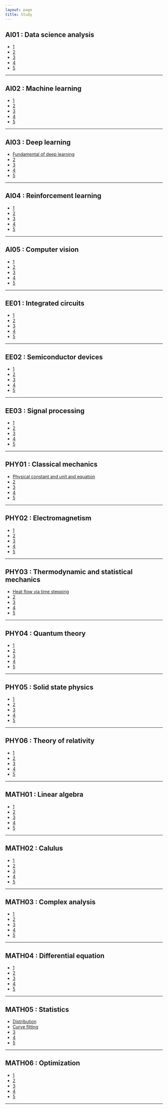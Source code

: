 ```yaml
---
layout: page
title: Study
---
```


## AI01 : Data science analysis

- <a href='https://userdyk-github.github.io/'>1</a>
- <a href='https://userdyk-github.github.io/'>2</a>
- <a href='https://userdyk-github.github.io/'>3</a>
- <a href='https://userdyk-github.github.io/'>4</a>
- <a href='https://userdyk-github.github.io/'>5</a>

---

## AI02 : Machine learning

- <a href='https://userdyk-github.github.io/'>1</a>
- <a href='https://userdyk-github.github.io/'>2</a>
- <a href='https://userdyk-github.github.io/'>3</a>
- <a href='https://userdyk-github.github.io/'>4</a>
- <a href='https://userdyk-github.github.io/'>5</a>

---


## AI03 : Deep learning

- <a href='https://userdyk-github.github.io/'>Fundamental of deep learning</a>
- <a href='https://userdyk-github.github.io/'>2</a>
- <a href='https://userdyk-github.github.io/'>3</a>
- <a href='https://userdyk-github.github.io/'>4</a>
- <a href='https://userdyk-github.github.io/'>5</a>

---

## AI04 : Reinforcement learning

- <a href='https://userdyk-github.github.io/'>1</a>
- <a href='https://userdyk-github.github.io/'>2</a>
- <a href='https://userdyk-github.github.io/'>3</a>
- <a href='https://userdyk-github.github.io/'>4</a>
- <a href='https://userdyk-github.github.io/'>5</a>

---

## AI05 : Computer vision

- <a href='https://userdyk-github.github.io/'>1</a>
- <a href='https://userdyk-github.github.io/'>2</a>
- <a href='https://userdyk-github.github.io/'>3</a>
- <a href='https://userdyk-github.github.io/'>4</a>
- <a href='https://userdyk-github.github.io/'>5</a>

---

## EE01 : Integrated circuits

- <a href='https://userdyk-github.github.io/'>1</a>
- <a href='https://userdyk-github.github.io/'>2</a>
- <a href='https://userdyk-github.github.io/'>3</a>
- <a href='https://userdyk-github.github.io/'>4</a>
- <a href='https://userdyk-github.github.io/'>5</a>

---

## EE02 : Semiconductor devices

- <a href='https://userdyk-github.github.io/'>1</a>
- <a href='https://userdyk-github.github.io/'>2</a>
- <a href='https://userdyk-github.github.io/'>3</a>
- <a href='https://userdyk-github.github.io/'>4</a>
- <a href='https://userdyk-github.github.io/'>5</a>

---

## EE03 : Signal processing

- <a href='https://userdyk-github.github.io/'>1</a>
- <a href='https://userdyk-github.github.io/'>2</a>
- <a href='https://userdyk-github.github.io/'>3</a>
- <a href='https://userdyk-github.github.io/'>4</a>
- <a href='https://userdyk-github.github.io/'>5</a>

---

## PHY01 : Classical mechanics

- <a href='https://userdyk-github.github.io/phy01/PHY01-Physical-constant-and-unit-and-equation.html'>Physical constant and unit and equation</a>
- <a href='https://userdyk-github.github.io/'>2</a>
- <a href='https://userdyk-github.github.io/'>3</a>
- <a href='https://userdyk-github.github.io/'>4</a>
- <a href='https://userdyk-github.github.io/'>5</a>

---

## PHY02 : Electromagnetism

- <a href='https://userdyk-github.github.io/'>1</a>
- <a href='https://userdyk-github.github.io/'>2</a>
- <a href='https://userdyk-github.github.io/'>3</a>
- <a href='https://userdyk-github.github.io/'>4</a>
- <a href='https://userdyk-github.github.io/'>5</a>

---

## PHY03 : Thermodynamic and statistical mechanics

- <a href='https://userdyk-github.github.io/phy03/PHY03-Heat-flow-via-time-stepping.html'>Heat flow via time stepping</a>
- <a href='https://userdyk-github.github.io/'>2</a>
- <a href='https://userdyk-github.github.io/'>3</a>
- <a href='https://userdyk-github.github.io/'>4</a>
- <a href='https://userdyk-github.github.io/'>5</a>

---

## PHY04 : Quantum theory

- <a href='https://userdyk-github.github.io/'>1</a>
- <a href='https://userdyk-github.github.io/'>2</a>
- <a href='https://userdyk-github.github.io/'>3</a>
- <a href='https://userdyk-github.github.io/'>4</a>
- <a href='https://userdyk-github.github.io/'>5</a>

---

## PHY05 : Solid state physics

- <a href='https://userdyk-github.github.io/'>1</a>
- <a href='https://userdyk-github.github.io/'>2</a>
- <a href='https://userdyk-github.github.io/'>3</a>
- <a href='https://userdyk-github.github.io/'>4</a>
- <a href='https://userdyk-github.github.io/'>5</a>

---

## PHY06 : Theory of relativity

- <a href='https://userdyk-github.github.io/'>1</a>
- <a href='https://userdyk-github.github.io/'>2</a>
- <a href='https://userdyk-github.github.io/'>3</a>
- <a href='https://userdyk-github.github.io/'>4</a>
- <a href='https://userdyk-github.github.io/'>5</a>

---

## MATH01 : Linear algebra

- <a href='https://userdyk-github.github.io/'>1</a>
- <a href='https://userdyk-github.github.io/'>2</a>
- <a href='https://userdyk-github.github.io/'>3</a>
- <a href='https://userdyk-github.github.io/'>4</a>
- <a href='https://userdyk-github.github.io/'>5</a>

---

## MATH02 : Calulus

- <a href='https://userdyk-github.github.io/'>1</a>
- <a href='https://userdyk-github.github.io/'>2</a>
- <a href='https://userdyk-github.github.io/'>3</a>
- <a href='https://userdyk-github.github.io/'>4</a>
- <a href='https://userdyk-github.github.io/'>5</a>

---

## MATH03 : Complex analysis

- <a href='https://userdyk-github.github.io/'>1</a>
- <a href='https://userdyk-github.github.io/'>2</a>
- <a href='https://userdyk-github.github.io/'>3</a>
- <a href='https://userdyk-github.github.io/'>4</a>
- <a href='https://userdyk-github.github.io/'>5</a>

---

## MATH04 : Differential equation

- <a href='https://userdyk-github.github.io/'>1</a>
- <a href='https://userdyk-github.github.io/'>2</a>
- <a href='https://userdyk-github.github.io/'>3</a>
- <a href='https://userdyk-github.github.io/'>4</a>
- <a href='https://userdyk-github.github.io/'>5</a>


---

## MATH05 : Statistics

- <a href='https://userdyk-github.github.io/math05/MATH05-Distribution.html'>Distribution</a>
- <a href='https://userdyk-github.github.io/math05/MATH05-Curve-fitting.html'>Curve fitting</a>
- <a href='https://userdyk-github.github.io/'>3</a>
- <a href='https://userdyk-github.github.io/'>4</a>
- <a href='https://userdyk-github.github.io/'>5</a>


---

## MATH06 : Optimization

- <a href='https://userdyk-github.github.io/'>1</a>
- <a href='https://userdyk-github.github.io/'>2</a>
- <a href='https://userdyk-github.github.io/'>3</a>
- <a href='https://userdyk-github.github.io/'>4</a>
- <a href='https://userdyk-github.github.io/'>5</a>


---
